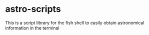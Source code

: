 # astro-scripts
This is a script library for the fish shell to easily obtain astronomical information in the terminal
